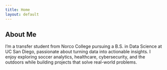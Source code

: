 ```yaml
---
title: Home
layout: default
---
```


<div class="section">
  <h2>About Me</h2>
  <p>
    I’m a transfer student from Norco College pursuing a B.S. in Data Science at UC San Diego, passionate about turning data into actionable insights. I enjoy         exploring soccer analytics, healthcare, cybersecurity, and the outdoors while building projects that solve real-world problems.
  </p>
</div>



